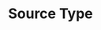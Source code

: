 ---
content-type: "api-object"
endpoint: "source-types"
order: 4

title: "Source Type"
description: "{{ api.core-objects.source-types.description }}"
endpoint-url: "/source-types"
version: "4"

object-attributes:
  - name: "report_card"
    type: "object"
    sub-type: "report card"
    url: "{{ api.data-structures.report-cards.section }}"
    description: "The Report Card object corresponding to the source's `type`. For example: `platform.marketo` or `platform.hubspot`."
---
